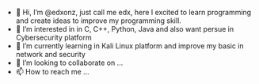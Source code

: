- 👋 Hi, I’m @edxonz, just call me edx, here I excited to learn programming and create ideas to improve my programming skill.
- 👀 I’m interested in in C, C++, Python, Java and also want persue in Cybersecurity platform
- 🌱 I’m currently learning in Kali Linux platform and improve my basic in network and security
- 💞️ I’m looking to collaborate on ...
- 📫 How to reach me ...

<!---
edxonz/edxonz is a ✨ special ✨ repository because its `README.md` (this file) appears on your GitHub profile.
You can click the Preview link to take a look at your changes.
--->
